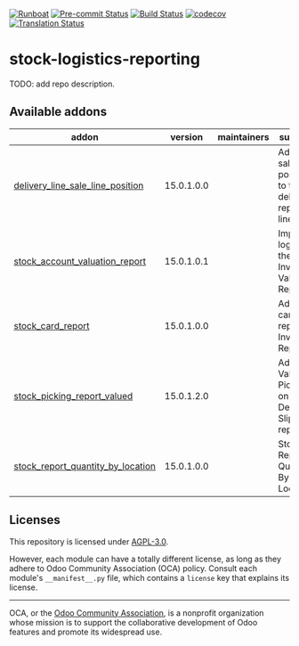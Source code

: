 
[![Runboat](https://img.shields.io/badge/runboat-Try%20me-875A7B.png)](https://runboat.odoo-community.org/builds?repo=OCA/stock-logistics-reporting&target_branch=15.0)
[![Pre-commit Status](https://github.com/OCA/stock-logistics-reporting/actions/workflows/pre-commit.yml/badge.svg?branch=15.0)](https://github.com/OCA/stock-logistics-reporting/actions/workflows/pre-commit.yml?query=branch%3A15.0)
[![Build Status](https://github.com/OCA/stock-logistics-reporting/actions/workflows/test.yml/badge.svg?branch=15.0)](https://github.com/OCA/stock-logistics-reporting/actions/workflows/test.yml?query=branch%3A15.0)
[![codecov](https://codecov.io/gh/OCA/stock-logistics-reporting/branch/15.0/graph/badge.svg)](https://codecov.io/gh/OCA/stock-logistics-reporting)
[![Translation Status](https://translation.odoo-community.org/widgets/stock-logistics-reporting-15-0/-/svg-badge.svg)](https://translation.odoo-community.org/engage/stock-logistics-reporting-15-0/?utm_source=widget)

<!-- /!\ do not modify above this line -->

# stock-logistics-reporting

TODO: add repo description.

<!-- /!\ do not modify below this line -->

<!-- prettier-ignore-start -->

[//]: # (addons)

Available addons
----------------
addon | version | maintainers | summary
--- | --- | --- | ---
[delivery_line_sale_line_position](delivery_line_sale_line_position/) | 15.0.1.0.0 |  | Adds the sale line position to the delivery report lines
[stock_account_valuation_report](stock_account_valuation_report/) | 15.0.1.0.1 |  | Improves logic of the Inventory Valuation Report
[stock_card_report](stock_card_report/) | 15.0.1.0.0 |  | Add stock card report on Inventory Reporting.
[stock_picking_report_valued](stock_picking_report_valued/) | 15.0.1.2.0 |  | Adding Valued Picking on Delivery Slip report
[stock_report_quantity_by_location](stock_report_quantity_by_location/) | 15.0.1.0.0 |  | Stock Report Quantity By Location

[//]: # (end addons)

<!-- prettier-ignore-end -->

## Licenses

This repository is licensed under [AGPL-3.0](LICENSE).

However, each module can have a totally different license, as long as they adhere to Odoo Community Association (OCA)
policy. Consult each module's `__manifest__.py` file, which contains a `license` key
that explains its license.

----
OCA, or the [Odoo Community Association](http://odoo-community.org/), is a nonprofit
organization whose mission is to support the collaborative development of Odoo features
and promote its widespread use.
